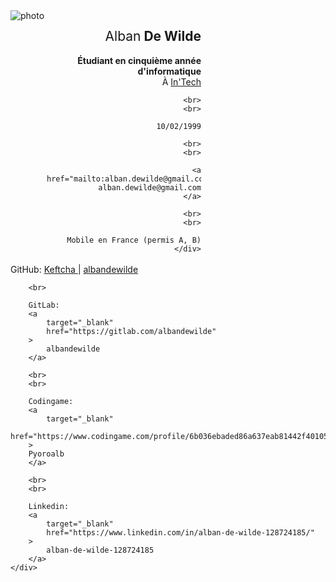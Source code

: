 <div>
    <img alt="photo" src="/portfolio/img/photo.jpg" style="max-width: 49%; vertical-align: top">
    <div style="text-align: right; display: inline-block; width: 49%;">
        <h2>
            <span style="font-weight: normal;">Alban</span> <b>De Wilde</b>
        </h2>
        <b>
            Étudiant en cinquième année d'informatique
        </b>
        <br>
        À <a target="_blank" href="https://www.intechinfo.fr/">In'Tech</a>

        <br>
        <br>

        10/02/1999

        <br>
        <br>

        <a href="mailto:alban.dewilde@gmail.com">
            alban.dewilde@gmail.com
        </a>

        <br>
        <br>

        Mobile en France (permis A, B)
    </div>
</div>

<br>

<div>
    <div>
        GitHub:
        <a
            target="_blank"
            href="https://github.com/Keftcha"
        >
            Keftcha
        </a>
        |
        <a
            target="_blank"
            href="https://github.com/albandewilde"
        >
            albandewilde
        </a>

        <br>

        GitLab:
        <a
            target="_blank"
            href="https://gitlab.com/albandewilde"
        >
            albandewilde
        </a>

        <br>
        <br>

        Codingame:
        <a
            target="_blank"
            href="https://www.codingame.com/profile/6b036ebaded86a637eab81442f40105e9818941"
        >
        Pyoroalb
        </a>

        <br>
        <br>

        Linkedin:
        <a
            target="_blank"
            href="https://www.linkedin.com/in/alban-de-wilde-128724185/"
        >
            alban-de-wilde-128724185
        </a>
    </div>
</div>
